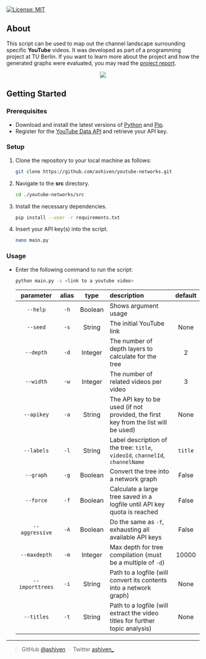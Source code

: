 [![License: MIT](https://img.shields.io/badge/License-MIT-yellow.svg)](https://opensource.org/licenses/MIT)

## About

This script can be used to map out the channel landscape surrounding specific **YouTube** videos. It was developed as part of a programming project at TU Berlin. If you want to learn more about the project and how the generated graphs were evaluated, you may read the [project report](docs/Projektbericht.pdf).

<p align="center">
   <img src="https://github.com/user-attachments/assets/7b36596e-34ed-4bbe-bcb0-ba8bcbdbf142" />
</p>

## Getting Started

### Prerequisites

-  Download and install the latest versions of [Python](https://www.python.org/downloads/) and [Pip](https://pypi.org/project/pip/).
-  Register for the [YouTube Data API](https://developers.google.com/youtube/v3/getting-started) and retrieve your API key.

### Setup

1. Clone the repository to your local machine as follows:
   ```bash
   git clone https://github.com/ashiven/youtube-networks.git
   ```
2. Navigate to the **src** directory.

   ```bash
   cd ./youtube-networks/src
   ```

3. Install the necessary dependencies.

   ```bash
   pip install --user -r requirements.txt
   ```

4. Insert your API key(s) into the script.

   ```bash
   nano main.py
   ```

### Usage

-  Enter the following command to run the script:

   ```bash
   python main.py -s <link to a youtube video>
   ```

   |    parameter    | alias |  type   | description                                                                        | default |
   | :-------------: | :---: | :-----: | :--------------------------------------------------------------------------------- | :-----: |
   |    `--help`     | `-h`  | Boolean | Shows argument usage                                                               |         |
   |    `--seed`     | `-s`  | String  | The initial YouTube link                                                           |  None   |
   |    `--depth`    | `-d`  | Integer | The number of depth layers to calculate for the tree                               |    2    |
   |    `--width`    | `-w`  | Integer | The number of related videos per video                                             |    3    |
   |   `--apikey`    | `-a`  | String  | The API key to be used (if not provided, the first key from the list will be used) |  None   |
   |   `--labels`    | `-l`  | String  | Label description of the tree: `title`, `videoId`, `channelId`, `channelName`      | `title` |
   |    `--graph`    | `-g`  | Boolean | Convert the tree into a network graph                                              |  False  |
   |    `--force`    | `-f`  | Boolean | Calculate a large tree saved in a logfile until API key quota is reached           |  False  |
   | `--aggressive`  | `-A`  | Boolean | Do the same as `-f`, exhausting all available API keys                             |  False  |
   |  `--maxdepth`   | `-m`  | Integer | Max depth for tree compilation (must be a multiple of `-d`)                        |  10000  |
   | `--importtrees` | `-i`  | String  | Path to a logfile (will convert its contents into a network graph)                 |  None   |
   |   `--titles`    | `-t`  | String  | Path to a logfile (will extract the video titles for further topic analysis)       |  None   |

---

> GitHub [@ashiven](https://github.com/Ashiven) &nbsp;&middot;&nbsp;
> Twitter [ashiven\_](https://twitter.com/ashiven_)
